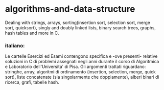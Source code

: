# algorithms-and-data-structure
Dealing with strings, arrays, sorting(insertion sort, selection sort, merge sort, quicksort), singly and doubly linked lists, binary search trees, graphs, hash tables and more in C.


### italiano:
Le cartelle Esercizi ed Esami contengono specifica e -ove presenti- relative soluzioni in C di problemi assegnati negli anni durante il corso di Algoritmica e Laboratorio dell'Universita' di Pisa.
Gli argomenti trattati riguardano: stringhe, array, algoritmi di ordinamento (insertion, selection, merge, quick sort), liste concatenate (sia singolarmente che doppiamente), alberi binari di ricerca, grafi, tabelle hash.
